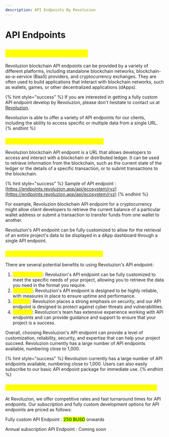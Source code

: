 ```yaml
---
description: API Endpoints By Revoluzion
---
```


# API Endpoints

## <mark style="color:yellow;">Revoluzion API Endpoints</mark>

Revoluzion blockchain API endpoints can be provided by a variety of different platforms, including standalone blockchain networks, blockchain-as-a-service (BaaS) providers, and cryptocurrency exchanges. They are often used to build applications that interact with blockchain networks, such as wallets, games, or other decentralized applications (dApps).

{% hint style="success" %}
If you are interested in getting a fully custom API endpoint develop by Revoluzion, please don't hesitate to contact us at [Revoluzion](https://t.me/revoluziontoken).&#x20;

Revoluzion is able to offer a variety of API endpoints for our clients, including the ability to access specific or multiple data from a single URL.
{% endhint %}

### <mark style="color:yellow;">What Can Revoluzion API Endpoint Do?</mark>

Revoluzion blockchain API endpoint is a URL that allows developers to access and interact with a blockchain or distributed ledger. It can be used to retrieve information from the blockchain, such as the current state of the ledger or the details of a specific transaction, or to submit transactions to the blockchain.

{% hint style="success" %}
Sample of API endpoint : [https://endpoints.revoluzion.app/api/ecosystem/rvz](https://endpoints.revoluzion.app/api/ecosystem/rvz)
{% endhint %}

For example, Revoluzion blockchain API endpoint for a cryptocurrency might allow client developers to retrieve the current balance of a particular wallet address or submit a transaction to transfer funds from one wallet to another.&#x20;

Revoluzion's API endpoint can be fully customized to allow for the retrieval of an entire project's data to be displayed in a dApp dashboard through a single API endpoint.

### <mark style="color:yellow;">Why Choose Revoluzion API Endpoint?</mark>

There are several potential benefits to using Revoluzion's API endpoint:

1. <mark style="color:yellow;">Customization</mark>: Revoluzion's API endpoint can be fully customized to meet the specific needs of your project, allowing you to retrieve the data you need in the format you require.
2. <mark style="color:yellow;">Reliability</mark>: Revoluzion's API endpoint is designed to be highly reliable, with measures in place to ensure uptime and performance.
3. <mark style="color:yellow;">Security</mark>: Revoluzion places a strong emphasis on security, and our API endpoint is designed to protect against cyber threats and vulnerabilities.
4. <mark style="color:yellow;">Expertise</mark>: Revoluzion's team has extensive experience working with API endpoints and can provide guidance and support to ensure that your project is a success.

Overall, choosing Revoluzion's API endpoint can provide a level of customization, reliability, security, and expertise that can help your project succeed. Revoluzion currently has a large number of API endpoints available, numbering close to 1,000.

{% hint style="success" %}
Revoluzion currently has a large number of API endpoints available, numbering close to 1,000. Users can also easily subscribe to our basic API endpoint package for immediate use.
{% endhint %}

### <mark style="color:yellow;">API Endpoint Subscription / Development Rate & Time Frame</mark>

At Revoluzion, we offer competitive rates and fast turnaround times for API endpoints. Our subscription and fully custom development options for API endpoints are priced as follows:

Fully custom API Endpoint : <mark style="color:green;">**250 BUSD**</mark> onwards

Annual subscription API Endpoint : Coming soon
